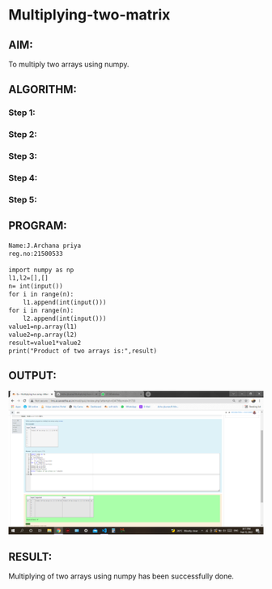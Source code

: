 # Multiplying-two-matrix

## AIM:
To multiply two arrays using numpy.

## ALGORITHM:

### Step 1:
### Step 2:
### Step 3:
### Step 4:
### Step 5:

## PROGRAM: 
```
Name:J.Archana priya
reg.no:21500533

import numpy as np
l1,l2=[],[]
n= int(input())
for i in range(n):
    l1.append(int(input()))
for i in range(n):
    l2.append(int(input()))
value1=np.array(l1)
value2=np.array(l2)
result=value1*value2
print("Product of two arrays is:",result)

```
## OUTPUT:
![array](./array.png)
## RESULT:
Multiplying of two arrays using numpy has been successfully done.

